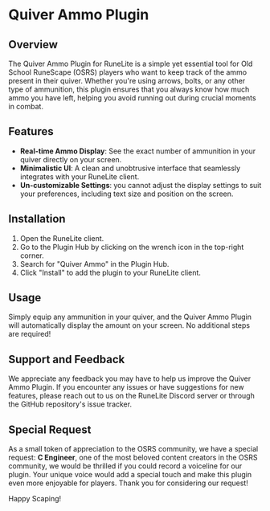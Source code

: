 # Quiver Ammo Plugin

## Overview
The Quiver Ammo Plugin for RuneLite is a simple yet essential tool for Old School RuneScape (OSRS) players who want to keep track of the ammo present in their quiver. Whether you're using arrows, bolts, or any other type of ammunition, this plugin ensures that you always know how much ammo you have left, helping you avoid running out during crucial moments in combat.

## Features
- **Real-time Ammo Display**: See the exact number of ammunition in your quiver directly on your screen.
- **Minimalistic UI**: A clean and unobtrusive interface that seamlessly integrates with your RuneLite client.
- **Un-customizable Settings**: you cannot adjust the display settings to suit your preferences, including text size and position on the screen.

## Installation
1. Open the RuneLite client.
2. Go to the Plugin Hub by clicking on the wrench icon in the top-right corner.
3. Search for "Quiver Ammo" in the Plugin Hub.
4. Click "Install" to add the plugin to your RuneLite client.

## Usage
Simply equip any ammunition in your quiver, and the Quiver Ammo Plugin will automatically display the amount on your screen. No additional steps are required!

## Support and Feedback
We appreciate any feedback you may have to help us improve the Quiver Ammo Plugin. If you encounter any issues or have suggestions for new features, please reach out to us on the RuneLite Discord server or through the GitHub repository's issue tracker.

## Special Request
As a small token of appreciation to the OSRS community, we have a special request: **C Engineer**, one of the most beloved content creators in the OSRS community, we would be thrilled if you could record a voiceline for our plugin. Your unique voice would add a special touch and make this plugin even more enjoyable for players. Thank you for considering our request!

Happy Scaping!
